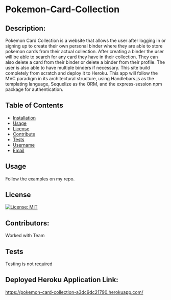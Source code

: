 # Pokemon-Card-Collection

## Description:
Pokemon Card Collection is a website that allows the user after logging in or signing up to create their own personal binder where they are able to store pokemon cards from their actual collection. 
After creating a binder the user will be able to search for any card they have in their collection. They can also delete a card from their binder or delete a binder from their profile. 
The user is also able to have multiple binders if necessary. This site build completely from scratch and deploy it to Heroku. This app will follow the MVC paradigm in its architectural structure, 
using Handlebars.js as the templating language, Sequelize as the ORM, and the express-session npm package for authentication.

## Table of Contents

- [Installation](#installation)
- [Usage](#usage)
- [License](#license)
- [Contribute](#contribute)
- [Tests](#tests)
- [Username](#username)
- [Email](#email)

## Usage
Follow the examples on my repo.

## License
[![License: MIT](https://img.shields.io/badge/License-MIT-yellow.svg)](https://opensource.org/licenses/MIT)

## Contributors:
Worked with Team

## Tests
Testing is not required

## Deployed Heroku Application Link:
https://pokemon-card-collection-a3dc9dc21790.herokuapp.com/
